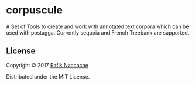 # corpuscule

A Set of Tools to create and work with annotated text corpora which
can be used with postagga. Currently sequoia and French Treebank are supported.


## License

Copyright © 2017 [Rafik Naccache](mailto:rafik@fekr.tech)

Distributed under the MIT License.
